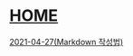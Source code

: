 # [HOME](https://digndkssud.github.io/)


[2021-04-27(Markdown 작성법)](https://digndkssud.github.io/post)
